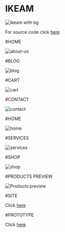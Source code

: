 # IKEAM

![ikeam with bg](https://github.com/aminerochdi1/IKEAM/assets/84997432/c8c4a029-0807-4a95-a62d-a02e07e1d388)

For source code click [here](https://github.com/aminerochdi1/IKEAM/tree/master)

#HOME

![about-us](https://github.com/aminerochdi1/IKEAM/assets/84997432/37d0d7d3-cde7-4585-8398-7c2fe0b75918)

#BLOG

![blog](https://github.com/aminerochdi1/IKEAM/assets/84997432/9c1274e3-cd0a-4954-8b21-dfc67b7f99f9)

#CART

![cart](https://github.com/aminerochdi1/IKEAM/assets/84997432/92275b8c-6a03-4a0f-9584-81bf4ffd9cce)

#CONTACT

![contact](https://github.com/aminerochdi1/IKEAM/assets/84997432/eb35caa9-0338-449d-9e75-0a30a0add44c)

#HOME

![home](https://github.com/aminerochdi1/IKEAM/assets/84997432/f6648551-e7e8-4728-843e-a427d174a309)

#SERVICES

![services](https://github.com/aminerochdi1/IKEAM/assets/84997432/41a564fe-cbe3-4183-b06b-89eee8b8b0c1)

#SHOP

![shop](https://github.com/aminerochdi1/IKEAM/assets/84997432/fb936c57-5c2f-4aec-a1ff-0540c95c149e)

#PRODUCTS PREVIEW

![Products preview](https://github.com/aminerochdi1/IKEAM/assets/84997432/e7b84df8-a3de-4b9b-bea9-01c2f08740ee)


#SITE

Click [here](https://friendly-stroopwafel-d49b5c.netlify.app/)


#PROTOTYPE 

Click [here](https://www.figma.com/proto/GKl5OlkubYdNtnKZWXgbXR/html.to.design-(Community)?type=design&node-id=4-515&t=4TnEZwoM9ASetXLT-1&scaling=min-zoom&page-id=0%3A1&mode=design](https://friendly-stroopwafel-d49b5c.netlify.app/](https://www.figma.com/proto/UhVnqTWhBmBu699bbw8Zse/html.to.design-(Community)?type=design&t=rWBEwO5xDaWpzgdU-1&scaling=min-zoom&page-id=0%3A1&node-id=4-2&mode=design)https://www.figma.com/proto/UhVnqTWhBmBu699bbw8Zse/html.to.design-(Community)?type=design&t=rWBEwO5xDaWpzgdU-1&scaling=min-zoom&page-id=0%3A1&node-id=4-2&mode=design))
